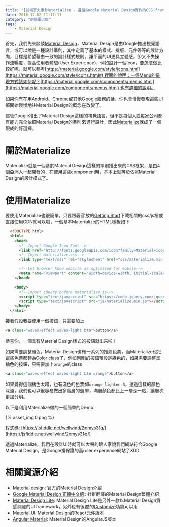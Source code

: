 ```yaml
---
title: "[前端軍火庫]Materialize - 遵循Google Material Design實作的CSS framework"
date: 2016-12-02 11:11:11
category: "前端軍火庫"
tags:
    - Material Design
---
```

首先，我們先來談談[Material Design](https://material.google.com/)，Material Design是由Google推出視覺語言，或可以說是一種設計準則，其中定義了基本的樣式、排版、元件等等的設計方向，目標是希望藉由一致的設計樣式規則，讓平面的UI更具立體感，卻又不失操作流暢度，提高使用者體驗(User Experience)，例如設計一個Icon，要怎麼做比較好呢，就可以參考[https://material.google.com/style/icons.html](https://material.google.com/style/icons.html#) 裡面的說明；一個Menu的呈現方式該如何呢？[https://material.google.com/components/menus.html](https://material.google.com/components/menus.html) 也有詳細的說明。

<!-- more -->

如果你有在用Android、Chrome或其他Google服務的話，你也會慢慢發現這些UI都開始慢慢地往Material Design的概念在改變了。

儘管Google推出了Material Design這樣的視覺語言，但不是每個人或每家公司都有能力完全依照Material Design的準則來進行設計，因此[Materialize](http://materializecss.com/)就成了一個現成的好選擇。

# 關於Materialize

Materialize就是一個基於Material Design這樣的準則推出來的CSS框架，是由4個亞洲人一起開發的，在使用這些component時，基本上就等於依照Material Design的設計模式了。

# 使用Materialize

要使用Materialize也很簡單，只要跟著官放的[Getting Start](http://materializecss.com/getting-started.html)下載相關的css/js檔或直接使用CDN就可以啦，一個基本Materialize的HTML樣板如下

```html
  <!DOCTYPE html>
  <html>
    <head>
      <!--Import Google Icon Font-->
      <link href="http://fonts.googleapis.com/icon?family=Material+Icons" rel="stylesheet">
      <!--Import materialize.css-->
      <link type="text/css" rel="stylesheet" href="css/materialize.min.css"  media="screen,projection"/>

      <!--Let browser know website is optimized for mobile-->
      <meta name="viewport" content="width=device-width, initial-scale=1.0"/>
    </head>

    <body>
      <!--Import jQuery before materialize.js-->
      <script type="text/javascript" src="https://code.jquery.com/jquery-2.1.1.min.js"></script>
      <script type="text/javascript" src="js/materialize.min.js"></script>
    </body>
  </html>
```

接著假設我要使用一個按鈕，只需要加上

```html
<a class="waves-effect waves-light btn">button</a>
```

恭喜你，一個具有Material Design樣式的按鈕就出來啦！

如果需要調整顏色，Material Design也有一系列的推薦色票，而Materialize也把這些色票都轉為[Color class](http://materializecss.com/color.html)了，例如剛剛的按鈕預設是綠色的，如果需要調整呈橘色的按鈕，只需要加上````orange````的class

```html
<a class="waves-effect waves-light btn orange">button</a>
```

如果覺得這個橘色太暗，也有淺色的色票如````orange lighten-3````，透過這樣的顏色深淺，我們也可以很容易做出多階層的選單，滿層顏色都比上一層深一點，讓層次更加分明。

以下是利用Materialize做的一個簡單的Demo

{% asset_img 0.png %}

程式碼: [https://jsfiddle.net/wellwind/2nmys31q/](https://jsfiddle.net/wellwind/2nmys31q/)

透過Materialize，我們在設計UI時就可以大聲的跟人家說我們網站符合Google Material Design，是Google掛保證的高user experience網站了XDD

# 相關資源介紹

*   [Material design](https://material.google.com/): 官方的Material Design介紹
*   [Google Material Design 正體中文版](https://www.gitbook.com/book/wcc723/google_design_translate/details): 社群翻譯的Material Design繁體介紹
*   [Material Design Lite](https://getmdl.io/index.html): Material Design Lite是另外一款以Material Design質感開發的UI framework，另外也有很酷的[Customize](https://getmdl.io/customize/index.html)功能可以用
*   [Material UI](http://www.material-ui.com/): Material Design的React元件版本
*   [Angular Material](https://material.angularjs.org/): Material Design的AngularJS版本